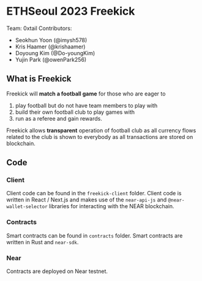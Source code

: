 # ETHSeoul 2023 Freekick
Team: 0xtail
Contributors: 
- Seokhun Yoon (@imysh578)
- Kris Haamer (@krishaamer)
- Doyoung Kim (@Do-youngKim)
- Yujin Park (@owenPark256)


## What is Freekick

Freekick will **match a football game** for those who are eager to
1. play football but do not have team members to play with
2. build their own football club to play games with
3. run as a referee and gain rewards.

Freekick allows **transparent** operation of football club as all currency flows related to the club is shown to everybody as all transactions are stored on blockchain.

## Code
### Client

Client code can be found in the `freekick-client` folder.
Client code is written in React / Next.js and makes use of the `near-api-js` and `@near-wallet-selector` libraries for interacting with the NEAR blockchain.

### Contracts

Smart contracts can be found in `contracts` folder.
Smart contracts are written in Rust and `near-sdk`.

### Near

Contracts are deployed on Near testnet.
